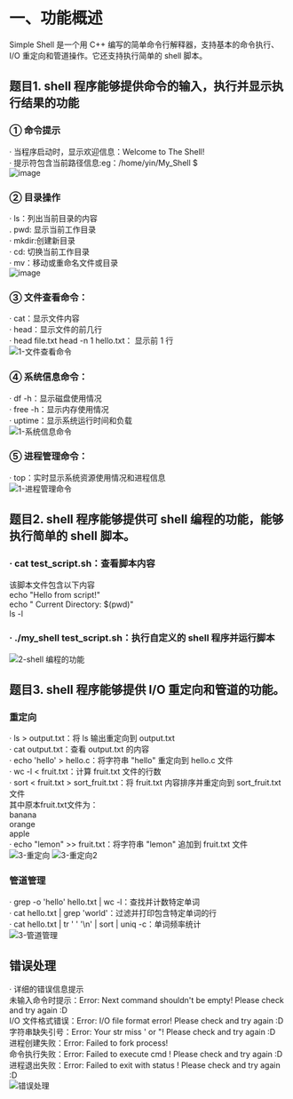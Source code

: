 # 一、功能概述
Simple Shell 是一个用 C++ 编写的简单命令行解释器，支持基本的命令执行、I/O 重定向和管道操作。它还支持执行简单的 shell 脚本。<br>

## 题目1. shell 程序能够提供命令的输入，执行并显示执行结果的功能
### ① 命令提示
· 当程序启动时，显示欢迎信息：Welcome to The Shell! <br>
· 提示符包含当前路径信息:eg：/home/yin/My_Shell $ <br>
![image](https://github.com/YEIIEY/My_shell/assets/127741388/1450688b-6a33-40d4-ad0f-3006dbe10476)

### ② 目录操作
· ls：列出当前目录的内容 <br>
. pwd: 显示当前工作目录<br>
· mkdir:创建新目录<br>
· cd: 切换当前工作目录<br>
· mv：移动或重命名文件或目录<br>
![image](https://github.com/YEIIEY/My_shell/assets/127741388/fbc86268-f73b-4efb-b81f-1fe7ef8fc13c)

### ③ 文件查看命令：
· cat：显示文件内容<br>
· head：显示文件的前几行<br>
· head file.txt head -n 1 hello.txt： 显示前 1 行<br>
![1-文件查看命令](https://github.com/YEIIEY/My_shell/assets/127741388/bc13a53a-2c94-4319-8f12-a3476900a194)

### ④ 系统信息命令：
· df -h：显示磁盘使用情况<br>
· free -h：显示内存使用情况<br>
· uptime：显示系统运行时间和负载<br>
![1-系统信息命令](https://github.com/YEIIEY/My_shell/assets/127741388/35a9f38f-6c67-4162-8fbd-0e446537702a)

### ⑤ 进程管理命令：
· top：实时显示系统资源使用情况和进程信息<br>
![1-进程管理命令](https://github.com/YEIIEY/My_shell/assets/127741388/6bf56d29-bcdf-4e47-8b73-f981b13377f4)

## 题目2. shell 程序能够提供可 shell 编程的功能，能够执行简单的 shell 脚本。
### · cat test_script.sh：查看脚本内容<br>
该脚本文件包含以下内容<br>
echo "Hello from script!"<br>
echo " Current Directory: $(pwd)"<br>
ls -l<br>
### · ./my_shell test_script.sh：执行自定义的 shell 程序并运行脚本
![2-shell 编程的功能](https://github.com/YEIIEY/My_shell/assets/127741388/c44b9f4b-d03b-4305-a521-e72bb5938ecb)

## 题目3. shell 程序能够提供 I/O 重定向和管道的功能。
### 重定向
· ls > output.txt：将 ls 输出重定向到 output.txt<br>
· cat output.txt：查看 output.txt 的内容<br>
· echo 'hello' > hello.c：将字符串 "hello" 重定向到 hello.c 文件<br>
· wc -l < fruit.txt：计算 fruit.txt 文件的行数<br>
· sort < fruit.txt > sort_fruit.txt：将 fruit.txt 内容排序并重定向到 sort_fruit.txt 文件<br>
其中原本fruit.txt文件为：<br>
banana<br>
orange<br>
apple<br>
· echo "lemon" >> fruit.txt：将字符串 "lemon" 追加到 fruit.txt 文件<br>
![3-重定向](https://github.com/YEIIEY/My_shell/assets/127741388/59bd1a74-bb8f-4c82-af50-fa4847838ba6)
![3-重定向2](https://github.com/YEIIEY/My_shell/assets/127741388/d756057b-1238-4335-b4d4-c55d3a20e6a7)

### 管道管理
· grep -o 'hello' hello.txt | wc -l：查找并计数特定单词<br>
· cat hello.txt | grep 'world'：过滤并打印包含特定单词的行<br>
· cat hello.txt | tr ' ' '\n' | sort | uniq -c：单词频率统计<br>
![3-管道管理](https://github.com/YEIIEY/My_shell/assets/127741388/dd25396c-f13a-4565-b9e7-f777e035e252)

## 错误处理
· 详细的错误信息提示<br>
未输入命令时提示：Error: Next command shouldn't be empty! Please check and try again :D<br>
I/O 文件格式错误：Error: I/O file format error! Please check and try again :D<br>
字符串缺失引号：Error: Your str miss ' or "! Please check and try again :D<br>
进程创建失败：Error: Failed to fork process!<br>
命令执行失败：Error: Failed to execute cmd <command>! Please check and try again :D<br>
进程退出失败：Error: Failed to exit with status <status>! Please check and try again :D<br>
![错误处理](https://github.com/YEIIEY/My_shell/assets/127741388/d70e320c-6a7f-4468-8db7-c4cd9377b796)

